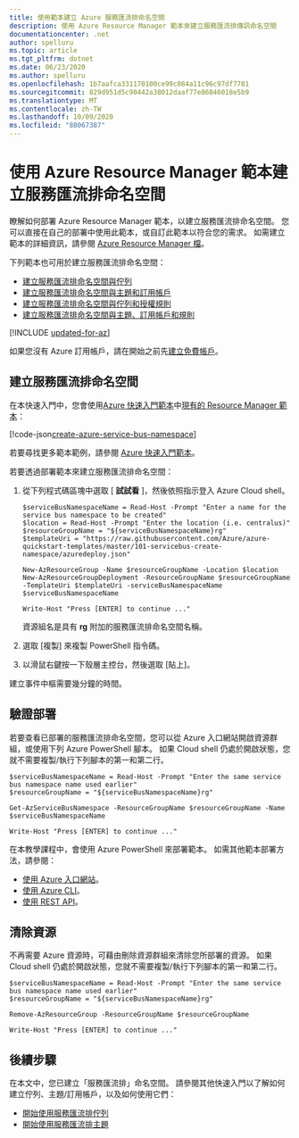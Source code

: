```yaml
---
title: 使用範本建立 Azure 服務匯流排命名空間
description: 使用 Azure Resource Manager 範本來建立服務匯流排傳訊命名空間
documentationcenter: .net
author: spelluru
ms.topic: article
ms.tgt_pltfrm: dotnet
ms.date: 06/23/2020
ms.author: spelluru
ms.openlocfilehash: 1b7aafca331170100ce99c084a11c96c97df7781
ms.sourcegitcommit: 829d951d5c90442a38012daaf77e86046018e5b9
ms.translationtype: MT
ms.contentlocale: zh-TW
ms.lasthandoff: 10/09/2020
ms.locfileid: "88067387"
---
```

# <a name="create-a-service-bus-namespace-by-using-an-azure-resource-manager-template"></a>使用 Azure Resource Manager 範本建立服務匯流排命名空間

瞭解如何部署 Azure Resource Manager 範本，以建立服務匯流排命名空間。 您可以直接在自己的部署中使用此範本，或自訂此範本以符合您的需求。 如需建立範本的詳細資訊，請參閱 [Azure Resource Manager 檔](../azure-resource-manager/index.yml)。

下列範本也可用於建立服務匯流排命名空間：

* [建立服務匯流排命名空間與佇列](./service-bus-resource-manager-namespace-queue.md)
* [建立服務匯流排命名空間與主題和訂用帳戶](./service-bus-resource-manager-namespace-topic.md)
* [建立服務匯流排命名空間與佇列和授權規則](./service-bus-resource-manager-namespace-auth-rule.md)
* [建立服務匯流排命名空間與主題、訂用帳戶和規則](./service-bus-resource-manager-namespace-topic-with-rule.md)

[!INCLUDE [updated-for-az](../../includes/updated-for-az.md)]

如果您沒有 Azure 訂用帳戶，請在開始之前先[建立免費帳戶](https://azure.microsoft.com/free/)。

## <a name="create-a-service-bus-namespace"></a>建立服務匯流排命名空間

在本快速入門中，您會使用[Azure 快速入門範本](https://azure.microsoft.com/resources/templates/)中[現有的 Resource Manager 範本](https://github.com/Azure/azure-quickstart-templates/blob/master/101-servicebus-create-namespace/azuredeploy.json)：

[!code-json[create-azure-service-bus-namespace](~/quickstart-templates/101-servicebus-create-namespace/azuredeploy.json)]

若要尋找更多範本範例，請參閱 [Azure 快速入門範本](https://azure.microsoft.com/resources/templates/?resourceType=Microsoft.Servicebus&pageNumber=1&sort=Popular)。

若要透過部署範本來建立服務匯流排命名空間：

1. 從下列程式碼區塊中選取 [ **試試看** ]，然後依照指示登入 Azure Cloud shell。

    ```azurepowershell-interactive
    $serviceBusNamespaceName = Read-Host -Prompt "Enter a name for the service bus namespace to be created"
    $location = Read-Host -Prompt "Enter the location (i.e. centralus)"
    $resourceGroupName = "${serviceBusNamespaceName}rg"
    $templateUri = "https://raw.githubusercontent.com/Azure/azure-quickstart-templates/master/101-servicebus-create-namespace/azuredeploy.json"

    New-AzResourceGroup -Name $resourceGroupName -Location $location
    New-AzResourceGroupDeployment -ResourceGroupName $resourceGroupName -TemplateUri $templateUri -serviceBusNamespaceName $serviceBusNamespaceName

    Write-Host "Press [ENTER] to continue ..."
    ```

    資源組名是具有 **rg** 附加的服務匯流排命名空間名稱。

2. 選取 [複製] 來複製 PowerShell 指令碼。
3. 以滑鼠右鍵按一下殼層主控台，然後選取 [貼上]。

建立事件中樞需要幾分鐘的時間。

## <a name="verify-the-deployment"></a>驗證部署

若要查看已部署的服務匯流排命名空間，您可以從 Azure 入口網站開啟資源群組，或使用下列 Azure PowerShell 腳本。 如果 Cloud shell 仍處於開啟狀態，您就不需要複製/執行下列腳本的第一和第二行。

```azurepowershell-interactive
$serviceBusNamespaceName = Read-Host -Prompt "Enter the same service bus namespace name used earlier"
$resourceGroupName = "${serviceBusNamespaceName}rg"

Get-AzServiceBusNamespace -ResourceGroupName $resourceGroupName -Name $serviceBusNamespaceName

Write-Host "Press [ENTER] to continue ..."
```

在本教學課程中，會使用 Azure PowerShell 來部署範本。 如需其他範本部署方法，請參閱：

* [使用 Azure 入口網站](../azure-resource-manager/templates/deploy-portal.md)。
* [使用 Azure CLI](../azure-resource-manager/templates/deploy-cli.md)。
* [使用 REST API](../azure-resource-manager/templates/deploy-rest.md)。

## <a name="clean-up-resources"></a>清除資源

不再需要 Azure 資源時，可藉由刪除資源群組來清除您所部署的資源。 如果 Cloud shell 仍處於開啟狀態，您就不需要複製/執行下列腳本的第一和第二行。

```azurepowershell-interactive
$serviceBusNamespaceName = Read-Host -Prompt "Enter the same service bus namespace name used earlier"
$resourceGroupName = "${serviceBusNamespaceName}rg"

Remove-AzResourceGroup -ResourceGroupName $resourceGroupName

Write-Host "Press [ENTER] to continue ..."
```

## <a name="next-steps"></a>後續步驟

在本文中，您已建立「服務匯流排」命名空間。 請參閱其他快速入門以了解如何建立佇列、主題/訂用帳戶，以及如何使用它們：

* [開始使用服務匯流排佇列](service-bus-dotnet-get-started-with-queues.md)
* [開始使用服務匯流排主題](service-bus-dotnet-how-to-use-topics-subscriptions.md)